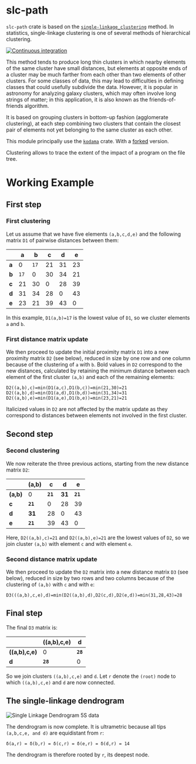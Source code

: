 # slc-path

`slc-path` crate is based on the [`single-linkage_clustering`](https://en.wikipedia.org/wiki/Single-linkage_clustering)
method. In statistics, single-linkage clustering is one of several methods of hierarchical clustering.

[![Continuous integration](https://github.com/SubconsciousCompute/slc-paths/actions/workflows/rust.yml/badge.svg?branch=master)](https://github.com/SubconsciousCompute/slc-paths/actions/workflows/rust.yml)

This method tends to produce long thin clusters in which nearby elements of the same cluster have small distances, but
elements at opposite ends of a cluster may be much farther from each other than two elements of other clusters. For some
classes of data, this may lead to difficulties in defining classes that could usefully subdivide the data. However,
it is popular in astronomy for analyzing galaxy clusters, which may often involve long strings of matter; in this
application, it is also known as the friends-of-friends algorithm.

It is based on grouping clusters in bottom-up fashion (agglomerate clustering), at each step
combining two clusters that contain the closest pair of elements not yet belonging to the same
cluster as each other.

This module principally use the [`kodama`](https://docs.rs/kodama/latest/kodama/) crate. With a
[forked](https://github.com/SubconsciousCompute/kodama) version.

Clustering allows to trace the extent of the impact of a program on the file tree.

# Working Example

## First step

### First clustering

Let us assume that we have five elements `(a,b,c,d,e)` and the following matrix `D1` of pairwise
distances between them:

|          | a    | b    | c   | d   | e   |
|----------|------|------|-----|-----|-----|
| <b>a</b> | 0    | `17` | 21  | 31  | 23  |
| <b>b</b> | `17` | 0    | 30  | 34  | 21  |
| <b>c</b> | 21   | 30   | 0   | 28  | 39  |
| <b>d</b> | 31   | 34   | 28  | 0   | 43  |
| <b>e</b> | 23   | 21   | 39  | 43  | 0   |

In this example, `D1(a,b)=17` is the lowest value of `D1`, so we cluster elements `a` and `b`.

### First distance matrix update

We then proceed to update the initial proximity matrix `D1` into a new proximity matrix `D2`
(see below), reduced in size by one row and one column because of the clustering of `a` with `b`.
Bold values in `D2` correspond to the new distances, calculated by retaining the minimum distance
between each element of the first cluster `(a,b)` and each of the remaining elements:

```
D2((a,b),c)=min(D1(a,c),D1(b,c))=min(21,30)=21
D2((a,b),d)=min(D1(a,d),D1(b,d))=min(31,34)=31
D2((a,b),e)=min(D1(a,e),D1(b,e))=min(23,21)=21
```

Italicized values in `D2` are not affected by the matrix update as they correspond to distances
between elements not involved in the first cluster.

## Second step

### Second clustering

We now reiterate the three previous actions, starting from the new distance matrix `D2`:

|              | (a,b)       | c           | d         | e           |
|--------------|-------------|-------------|-----------|-------------|
| <b>(a,b)</b> | 0           | <b>`21`</b> | <b>31</b> | <b>`21`</b> |
| <b>c</b>     | <b>`21`</b> | 0           | 28        | 39          |
| <b>d</b>     | <b>31</b>   | 28          | 0         | 43          |
| <b>e</b>     | <b>`21`</b> | 39          | 43        | 0           |

Here, `D2((a,b),c)=21` and `D2((a,b),e)=21` are the lowest values of `D2`, so we join cluster `(a,b)`
with element `c` and with element `e`.

### Second distance matrix update

We then proceed to update the `D2` matrix into a new distance matrix `D3` (see below), reduced in
size by two rows and two columns because of the clustering of `(a,b)` with `c` and with `e`:

`D3(((a,b),c,e),d)=min(D2((a,b),d),D2(c,d),D2(e,d))=min(31,28,43)=28`

## Final step

The final `D3` matrix is:

|                    | ((a,b),c,e) | d           |
|--------------------|-------------|-------------|
| <b>((a,b),c,e)</b> | 0           | <b>`28`</b> |
| <b>d</b>           | <b>`28`</b> | 0           |

So we join clusters `((a,b),c,e)` and `d`.
Let `r` denote the `(root)` node to which `((a,b),c,e)` and `d` are now connected.

## The single-linkage dendrogram

![Single Linkage Dendrogram 5S data](https://upload.wikimedia.org/wikipedia/commons/thumb/4/43/Simple_linkage-5S.svg/600px-Simple_linkage-5S.svg.png)

The dendrogram is now complete. It is ultrametric because all tips `(a,b,c,e, and d)` are equidistant from `r`:

`δ(a,r) = δ(b,r) = δ(c,r) = δ(e,r) = δ(d,r) = 14`

The dendrogram is therefore rooted by `r`, its deepest node. 
